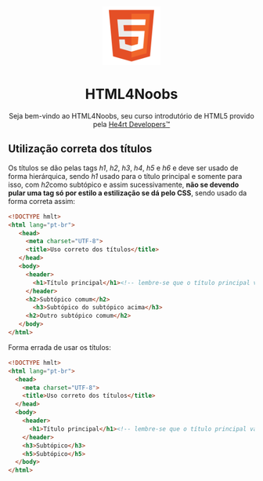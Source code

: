 <p align="center">
  <img src="/images//html.png" alt="HTML Logo" width="120px">
</p>
<h1 align="center">HTML4Noobs</h1>
<p align="center">Seja bem-vindo ao HTML4Noobs, seu curso introdutório de HTML5 provido pela <a href="https://heartdevs.com/" 
target="_blank">He4rt Developers&trade;</a></p>

<h2>Utilização correta dos títulos</h2>
<p>Os títulos se dão pelas tags <em>h1</em>, <em>h2</em>, <em>h3</em>, <em>h4</em>, <em>h5</em> e <em>h6</em> e deve ser usado de forma 
hierárquica, sendo <em>h1</em> usado para o título principal e somente para isso, com <em>h2</em>como subtópico e assim sucessivamente,
 <b>não se devendo pular uma tag só por estilo a estilização se dá pelo CSS</b>, sendo usado da forma correta assim:</p>
 
 ```html
 <!DOCTYPE hmlt>
 <html lang="pt-br">
    <head>
      <meta charset="UTF-8">
      <title>Uso correto dos títulos</title>
    </head>
    <body>
      <header>
        <h1>Título principal</h1><!-- lembre-se que o título principal vai dentro da tag header-->
      </header>
      <h2>Subtópico comum</h2>
        <h3>Subtópico do subtópico acima</h3>
      <h2>Outro subtópico comum</h2>
    </body>
 </html>
 ```
 
 <p>Forma errada de usar os títulos:</p>
 
  ```html
 <!DOCTYPE hmlt>
 <html lang="pt-br">
    <head>
      <meta charset="UTF-8">
      <title>Uso correto dos títulos</title>
    </head>
    <body>
      <header>
        <h1>Título principal</h1><!-- lembre-se que o título principal vai dentro da tag header-->
      </header>
      <h3>Subtópico</h3>
      <h5>Subtópico</h5>
    </body>
 </html>
 ```
